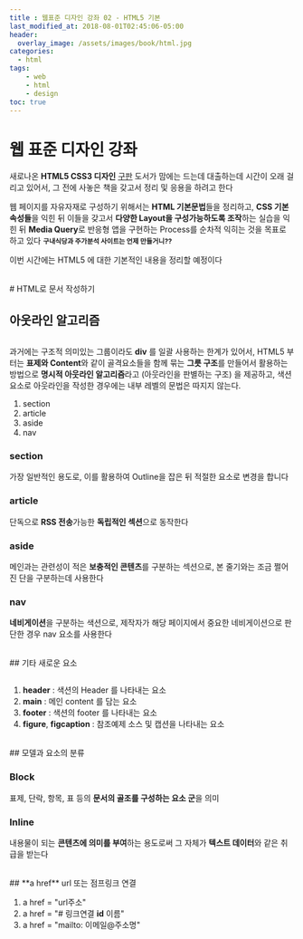 ```yaml
---
title : 웹표준 디자인 강좌 02 - HTML5 기본
last_modified_at: 2018-08-01T02:45:06-05:00
header:
  overlay_image: /assets/images/book/html.jpg
categories:
  - html
tags: 
    - web
    - html
    - design
toc: true 
---
```



# 웹 표준 디자인 강좌

새로나온 **HTML5 CSS3 디자인** [구판](http://www.kyobobook.co.kr/product/detailViewKor.laf?ejkGb=KOR&mallGb=KOR&barcode=9791158390211&orderClick=LAH&Kc=) 도서가 맘에는 드는데 대출하는데 시간이 오래 걸리고 있어서, 그 전에 사놓은 책을 갖고서 정리 및 응용을 하려고 한다

웹 페이지를 자유자재로 구성하기 위해서는 **HTML 기본문법**들을 정리하고, **CSS 기본 속성들**을 익힌 뒤 이들을 갖고서 **다양한 Layout을 구성가능하도록 조작**하는 실습을 익힌 뒤 **Media Query**로 반응형 앱을 구현하는 Process를 순차적 익히는 것을 목표로 하고 있다 <small>**구내식당과 주가분석 사이트는 언제 만들거니??**</small>

이번 시간에는 HTML5 에 대한 기본적인 내용을 정리할 예정이다


<br>
# HTML로 문서 작성하기


## 아웃라인 알고리즘

<figure class="align-center">
  <img src="http://www.powerfaq.com/wp-content/uploads/2016/08/Difference-between-HTML-and-HTML5.jpg" alt="">
  <figcaption></figcaption>
</figure>

과거에는 구조적 의미있는 그룹이라도 **div** 를 일괄 사용하는 한계가 있어서, HTML5 부터는 **표제와 Content**와 같이 골격요소들을 함께 묶는 **그릇 구조**를 만들어서 활용하는 방법으로 **명시적 아웃라인 알고리즘**라고 (아웃라인을 판별하는 구조) 을 제공하고, 색션요소로 아웃라인을 작성한 경우에는 내부 레벨의 문법은 따지지 않는다. 

1. section
2. article
3. aside
4. nav


### **section**

가장 일반적인 용도로, 이를 활용하여 Outline을 잡은 뒤 적절한 요소로 변경을 합니다


### **article**
단독으로 **RSS 전송**가능한 **독립적인 섹션**으로 동작한다


### **aside**

메인과는 관련성이 적은 **보충적인 콘텐츠**를 구분하는 섹션으로, 본 줄기와는 조금 쩔어진 단을 구분하는데 사용한다


### **nav** 

**네비게이션**을 구분하는 색션으로, 제작자가 해당 페이지에서 중요한 네비게이션으로 판단한 경우 nav 요소를 사용한다 



<br>
## 기타 새로운 요소

<figure class="align-center">
  <img src="http://designersnavi.com/wp-content/uploads/html5-c.jpg" alt="">
  <figcaption></figcaption>
</figure>


1. **header** : 색션의 Header 를 나타내는 요소
2. **main** : 메인 content 를 담는 요소
3. **footer** : 색션의 footer 를 나타내는 요소
4. **figure**, **figcaption** : 참조예제 소스 및 캡션을 나타내는 요소


<br>
## 모델과 요소의 분류 


### **Block**

표제, 단락, 항목, 표 등의 **문서의 골조를 구성하는 요소 군**을 의미


### **Inline** 

내용물이 되는 **콘텐츠에 의미를 부여**하는 용도로써 그 자체가 **텍스트 데이터**와 같은 취급을 받는다


<br>
## **a href** url 또는 점프링크 연결

1. a href = "url주소"
2. a href = "# 링크연결 **id** 이름"
3. a href = "mailto: 이메일@주소명"


